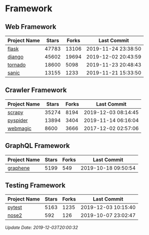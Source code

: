 # Framework

## Web Framework

| Project Name | Stars | Forks | Last Commit |
| ------------ | ----- | ----- | ----------- |
| [flask](https://github.com/pallets/flask) | 47783 | 13106 | 2019-11-24 23:38:50 |
| [django](https://github.com/django/django) | 45602 | 19694 | 2019-12-02 20:43:59 |
| [tornado](https://github.com/tornadoweb/tornado) | 18600 | 5098 | 2019-11-23 20:48:43 |
| [sanic](https://github.com/huge-success/sanic) | 13155 | 1233 | 2019-11-21 15:33:50 |

## Crawler Framework

| Project Name | Stars | Forks | Last Commit |
| ------------ | ----- | ----- | ----------- |
| [scrapy](https://github.com/scrapy/scrapy) | 35274 | 8194 | 2019-12-03 08:14:45 |
| [pyspider](https://github.com/binux/pyspider) | 13894 | 3404 | 2019-11-14 06:16:04 |
| [webmagic](https://github.com/code4craft/webmagic) | 8600 | 3666 | 2017-12-02 02:57:06 |

## GraphQL Framework

| Project Name | Stars | Forks | Last Commit |
| ------------ | ----- | ----- | ----------- |
| [graphene](https://github.com/graphql-python/graphene) | 5199 | 549 | 2019-10-18 09:50:54 |

## Testing Framework

| Project Name | Stars | Forks | Last Commit |
| ------------ | ----- | ----- | ----------- |
| [pytest](https://github.com/pytest-dev/pytest) | 5163 | 1235 | 2019-12-03 10:15:40 |
| [nose2](https://github.com/nose-devs/nose2) | 592 | 126 | 2019-10-07 23:02:47 |

*Update Date: 2019-12-03T20:00:32*